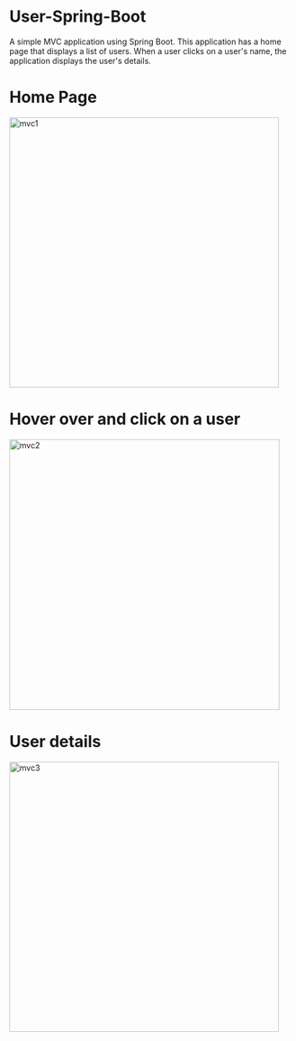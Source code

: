 # User-Spring-Boot

A simple MVC application using Spring Boot. 
This application has a home page that displays a list of users. 
When a user clicks on a user's name, the application displays the user's details.

# Home Page
<img width="479" alt="mvc1" src="https://github.com/Jeysiva-apjs/User-Spring-Boot/assets/126048586/65a83a04-da0a-4199-ae47-ea11cced8371">


# Hover over and click on a user
<img width="480" alt="mvc2" src="https://github.com/Jeysiva-apjs/User-Spring-Boot/assets/126048586/a12fb2b7-b37c-4760-8916-61b235fa6600">


# User details
<img width="479" alt="mvc3" src="https://github.com/Jeysiva-apjs/User-Spring-Boot/assets/126048586/7f62f1d2-783e-4c84-8641-94e1ca980b0a">

